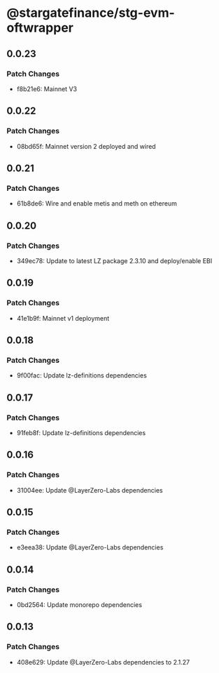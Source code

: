 # @stargatefinance/stg-evm-oftwrapper

## 0.0.23

### Patch Changes

- f8b21e6: Mainnet V3

## 0.0.22

### Patch Changes

- 08bd65f: Mainnet version 2 deployed and wired

## 0.0.21

### Patch Changes

- 61b8de6: Wire and enable metis and meth on ethereum

## 0.0.20

### Patch Changes

- 349ec78: Update to latest LZ package 2.3.10 and deploy/enable EBI

## 0.0.19

### Patch Changes

- 41e1b9f: Mainnet v1 deployment

## 0.0.18

### Patch Changes

- 9f00fac: Update lz-definitions dependencies

## 0.0.17

### Patch Changes

- 91feb8f: Update lz-definitions dependencies

## 0.0.16

### Patch Changes

- 31004ee: Update @LayerZero-Labs dependencies

## 0.0.15

### Patch Changes

- e3eea38: Update @LayerZero-Labs dependencies

## 0.0.14

### Patch Changes

- 0bd2564: Update monorepo dependencies

## 0.0.13

### Patch Changes

- 408e629: Update @LayerZero-Labs dependencies to 2.1.27
